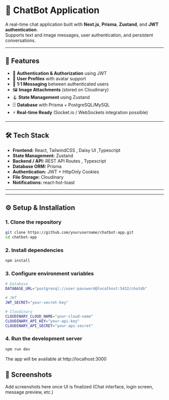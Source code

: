 # 💬 ChatBot Application

A real-time chat application built with **Next.js**, **Prisma**, **Zustand**, and **JWT authentication**.  
Supports text and image messages, user authentication, and persistent conversations.

---

## 🚀 Features

- 🔐 **Authentication & Authorization** using JWT
- 👤 **User Profiles** with avatar support
- 💬 **1:1 Messaging** between authenticated users
- 🖼️ **Image Attachments** (stored on Cloudinary)
- 🪝 **State Management** using Zustand
- 🗄️ **Database** with Prisma + PostgreSQL/MySQL
- ⚡ **Real-time Ready** (Socket.io / WebSockets integration possible)

---

## 🛠️ Tech Stack

- **Frontend:**  React, TailwindCSS , Daisy UI ,Typescript
- **State Management:** Zustand
- **Backend / API:** REST API Routes , Typescript
- **Database ORM:** Prisma
- **Authentication:** JWT + HttpOnly Cookies
- **File Storage:** Cloudinary
- **Notifications:** react-hot-toast

---


---

## ⚙️ Setup & Installation

### 1. Clone the repository
```bash
git clone https://github.com/yourusername/chatbot-app.git
cd chatbot-app
```
### 2. Install dependencies
```bash
npm install
```
### 3. Configure environment variables
```bash
# Database
DATABASE_URL="postgresql://user:password@localhost:5432/chatdb"

# JWT
JWT_SECRET="your-secret-key"

# Cloudinary
CLOUDINARY_CLOUD_NAME="your-cloud-name"
CLOUDINARY_API_KEY="your-api-key"
CLOUDINARY_API_SECRET="your-api-secret"
```
### 4. Run the development server
```bash
npm run dev
```
The app will be available at http://localhost:3000

## 📸 Screenshots

Add screenshots here once UI is finalized
(Chat interface, login screen, message preview, etc.)





